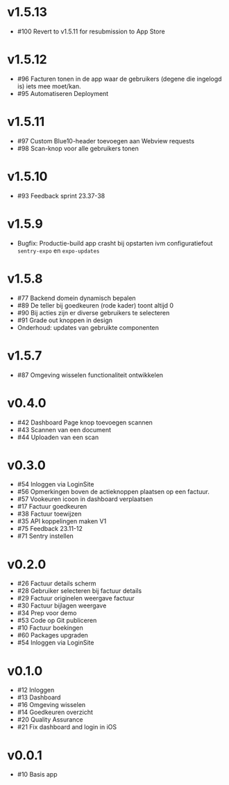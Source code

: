 # v1.5.13
* \#100 Revert to v1.5.11 for resubmission to App Store

# v1.5.12
* \#96 Facturen tonen in de app waar de gebruikers (degene die ingelogd is) iets mee moet/kan.
* \#95 Automatiseren Deployment

# v1.5.11
* \#97 Custom Blue10-header toevoegen aan Webview requests
* \#98 Scan-knop voor alle gebruikers tonen

# v1.5.10
* \#93 Feedback sprint 23.37-38

# v1.5.9
* Bugfix: Productie-build app crasht bij opstarten ivm configuratiefout `sentry-expo` en `expo-updates`

# v1.5.8
* \#77 Backend domein dynamisch bepalen
* \#89 De teller bij goedkeuren (rode kader) toont altijd 0
* \#90 Bij acties zijn er diverse gebruikers te selecteren
* \#91 Grade out knoppen in design
* Onderhoud: updates van gebruikte componenten

# v1.5.7
* \#87 Omgeving wisselen functionaliteit ontwikkelen

# v0.4.0
* \#42 Dashboard Page knop toevoegen scannen
* \#43 Scannen van een document
* \#44 Uploaden van een scan

# v0.3.0
* \#54 Inloggen via LoginSite
* \#56 Opmerkingen boven de actieknoppen plaatsen op een factuur.
* \#57 Vookeuren icoon in dashboard verplaatsen
* \#17 Factuur goedkeuren
* \#38 Factuur toewijzen
* \#35 API koppelingen maken V1
* \#75 Feedback 23.11-12
* \#71 Sentry instellen

# v0.2.0
* \#26 Factuur details scherm
* \#28 Gebruiker selecteren bij factuur details
* \#29 Factuur originelen weergave factuur
* \#30 Factuur bijlagen weergave
* \#34 Prep voor demo
* \#53 Code op Git publiceren
* \#10 Factuur boekingen
* \#60 Packages upgraden
* \#54 Inloggen via LoginSite

# v0.1.0
* \#12 Inloggen
* \#13 Dashboard
* \#16 Omgeving wisselen
* \#14 Goedkeuren overzicht
* \#20 Quality Assurance
* \#21 Fix dashboard and login in iOS

# v0.0.1
* \#10 Basis app
